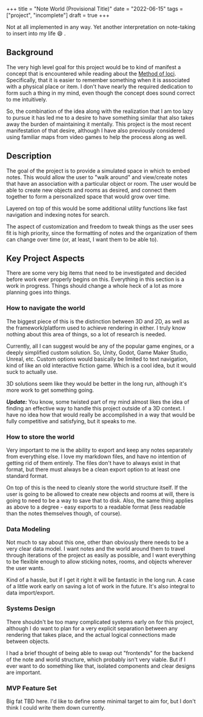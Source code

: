 +++
title = "Note World (Provisional Title)"
date = "2022-06-15"
tags = ["project", "incomplete"]
draft = true
+++

Not at all implemented in any way.
Yet another interpretation on note-taking to insert into my life :smile: .

## Background

The very high level goal for this project would be to kind of manifest a concept that is encountered 
while reading about the [Method of loci](https://en.wikipedia.org/wiki/Method_of_loci). 
Specifically, that it is easier to remember something when it is associated with a physical place or item. 
I don't have nearly the required dedication to form such a thing in my mind, even though the concept does 
sound correct to me intuitively. 

So, the combination of the idea along with the realization that I am too lazy to pursue it has led me to a
desire to have something similar that also takes away the burden of maintaining it mentally.
This project is the most recent manifestation of that desire, although I have also previously considered 
using familiar maps from video games to help the process along as well. 

## Description

The goal of the project is to provide a simulated space in which to embed notes. 
This would allow the user to "walk around" and view/create notes that have an association with a particular 
object or room. The user would be able to create new objects and rooms as desired, and connect them together 
to form a personalized space that would grow over time. 

Layered on top of this would be some additional utility functions like fast navigation and indexing notes for 
search. 

The aspect of customization and freedom to tweak things as the user sees fit is high priority, since the formatting
of notes and the organization of them can change over time (or, at least, I want them to be able to).

## Key Project Aspects

There are some very big items that need to be investigated and decided before work ever properly begins on this. 
Everything in this section is a work in progress. Things should change a whole heck of a lot as 
more planning goes into things.

### How to navigate the world

The biggest piece of this is the distinction between 3D and 2D, as well as the framework/platform used to achieve
rendering in either. I truly know nothing about this area of things, so a lot of research is needed. 

Currently, all I can suggest would be any of the popular game engines, or a deeply simplified custom solution. 
So, Unity, Godot, Game Maker Studio, Unreal, etc. Custom options would basically be limited to text navigation, 
kind of like an old interactive fiction game. Which is a cool idea, but it would suck to actually use.

3D solutions seem like they would be better in the long run, although it's more work to get something going. 

***Update:*** You know, some twisted part of my mind almost likes the idea of finding an effective way to 
handle this project outside of a 3D context. I have no idea how that would really be accomplished in a way
that would be fully competitive and satisfying, but it speaks to me. 

### How to store the world

Very important to me is the ability to export and keep any notes separately from everything else. I love my markdown
files, and have no intention of getting rid of them entirely. The files don't have to always exist in that format, 
but there must always be a clean export option to at least one standard format. 

On top of this is the need to cleanly store the world structure itself. If the user is going to be allowed to 
create new objects and rooms at will, there is going to need to be a way to save that to disk. 
Also, the same thing applies as above to a degree - easy exports to a readable format 
(less readable than the notes themselves though, of course).

### Data Modeling

Not much to say about this one, other than obviously there needs to be a very clear data model. 
I want notes and the world around them to travel through iterations of the project as easily as possible, 
and I want everything to be flexible enough to allow sticking notes, rooms, and objects wherever the user wants. 

Kind of a hassle, but if I get it right it will be fantastic in the long run. A case of a little work early on 
saving a lot of work in the future. It's also integral to data import/export. 

### Systems Design

There shouldn't be too many complicated systems early on for this project, although I do want to 
plan for a very explicit separation between any rendering that takes place, and the actual logical 
connections made between objects. 

I had a brief thought of being able to swap out "frontends" for the backend of the note and world structure, 
which probably isn't very viable. But if I ever want to do something like that, isolated components and clear 
designs are important.

### MVP Feature Set

Big fat TBD here. I'd like to define some minimal target to aim for, but I don't think I could 
write them down currently. 
